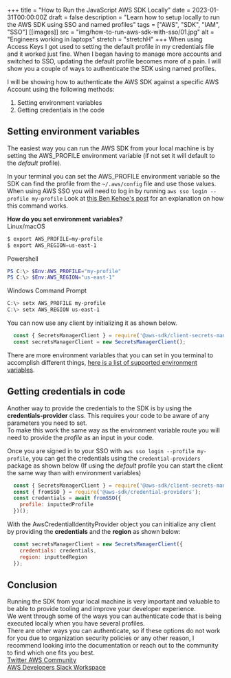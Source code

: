 +++
title = "How to Run the JavaScript AWS SDK Locally"
date = 2023-01-31T00:00:00Z
draft = false
description = "Learn how to setup locally to run the AWS SDK using SSO and named profiles"
tags = ["AWS", "SDK", "IAM", "SSO"]
[[images]]
  src = "img/how-to-run-aws-sdk-with-sso/01.jpg"
  alt = "Engineers working in laptops"
  stretch = "stretchH"
+++
When using Access Keys I got used to setting the default profile in my credentials file and it worked just fine. When I began having to manage more accounts and switched to SSO, updating the default profile becomes more of a pain. I will show you a couple of ways to authenticate the SDK using named profiles.

I will be showing how to authenticate the AWS SDK against a specific AWS Account using the following methods:
1. Setting environment variables
2. Getting credentials in the code

## Setting environment variables
The easiest way you can run the AWS SDK from your local machine is by setting the AWS_PROFILE environment variable (if not set it will default to the *default* profile).

In your terminal you can set the AWS_PROFILE environment variable so the SDK can find the profile from the `~/.aws/config` file and use those values. When using AWS SSO you will need to log in by running `aws sso login --profile my-profile`
Look at [this Ben Kehoe's post](https://ben11kehoe.medium.com/you-only-need-to-call-aws-sso-login-once-for-all-your-profiles-41a334e1b37e) for an explanation on how this command works.

**How do you set environment variables?**  
Linux/macOS
```powershell
$ export AWS_PROFILE=my-profile
$ export AWS_REGION=us-east-1
```
Powershell
```powershell 
PS C:\> $Env:AWS_PROFILE="my-profile"
PS C:\> $Env:AWS_REGION="us-east-1"
```
Windows Command Prompt
```powershell 
C:\> setx AWS_PROFILE my-profile
C:\> setx AWS_REGION us-east-1
```

You can now use any client by initializing it as shown below.
```javascript
  const { SecretsManagerClient } = require('@aws-sdk/client-secrets-manager');
  const secretsManagerClient = new SecretsManagerClient();
```

There are more environment variables that you can set in you terminal to accomplish different things, [here is a list of supported environment variables](https://docs.aws.amazon.com/cli/latest/userguide/cli-configure-envvars.html#envvars-list).

## Getting credentials in code
Another way to provide the credentials to the SDK is by using the **credentials-provider** class. This requires your code to be aware of any parameters you need to set.  
To make this work the same way as the environment variable route you will need to provide the *profile* as an input in your code.

Once you are signed in to your SSO with `aws sso login --profile my-profile`, you can get the credentials using the `credential-providers` package as shown below (If using the *default* profile you can start the client the same way than with environment variables)

```javascript 
  const { SecretsManagerClient } = require('@aws-sdk/client-secrets-manager');
  const { fromSSO } = require('@aws-sdk/credential-providers');
  const credentials = await fromSSO({
    profile: inputtedProfile
  })();
```

With the AwsCredentialIdentityProvider object you can initialize any client by providing the **credentials** and the **region** as shown below:
```javascript
  const secretsManagerClient = new SecretsManagerClient({
    credentials: credentials,
    region: inputtedRegion
  });
```

## Conclusion
Running the SDK from your local machine is very important and valuable to be able to provide tooling and improve your developer experience.  
We went through some of the ways you can authenticate code that is being executed locally when you have several profiles.  
There are other ways you can authenticate, so if these options do not work for you due to organization security policies or any other reason, I recommend looking into the documentation or reach out to the community to find which one fits you best.  
[Twitter AWS Community](https://twitter.com/i/communities/1471503983839567878)  
[AWS Developers Slack Workspace](awsdevelopers.slack.com)  